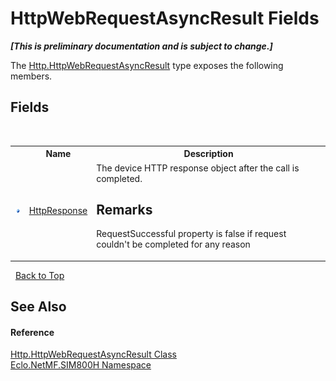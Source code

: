 # HttpWebRequestAsyncResult Fields
 _**\[This is preliminary documentation and is subject to change.\]**_

The <a href="T_Eclo_NetMF_SIM800H_Http_HttpWebRequestAsyncResult">Http.HttpWebRequestAsyncResult</a> type exposes the following members.


## Fields
&nbsp;<table><tr><th></th><th>Name</th><th>Description</th></tr><tr><td>![Public field](media/pubfield.gif "Public field")</td><td><a href="F_Eclo_NetMF_SIM800H_Http_HttpWebRequestAsyncResult_HttpResponse">HttpResponse</a></td><td>
The device HTTP response object after the call is completed. 

## Remarks
RequestSuccessful property is false if request couldn't be completed for any reason</td></tr></table>&nbsp;
<a href="#httpwebrequestasyncresult-fields">Back to Top</a>

## See Also


#### Reference
<a href="T_Eclo_NetMF_SIM800H_Http_HttpWebRequestAsyncResult">Http.HttpWebRequestAsyncResult Class</a><br /><a href="N_Eclo_NetMF_SIM800H">Eclo.NetMF.SIM800H Namespace</a><br />